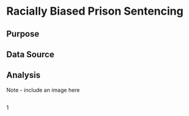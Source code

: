 # Racially Biased Prison Sentencing

## Purpose


## Data Source


## Analysis

Note - include an image here


##



































1
